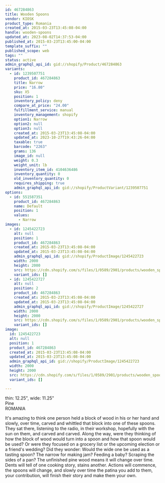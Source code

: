 ```yaml
---
id: 467284863
title: Wooden Spoons
vendor: KIOSK
product_type: Romania
created_at: 2015-03-23T13:45:08-04:00
handle: wooden-spoons
updated_at: 2023-08-02T14:37:53-04:00
published_at: 2015-03-23T13:45:00-04:00
template_suffix: ""
published_scope: web
tags: ""
status: active
admin_graphql_api_id: gid://shopify/Product/467284863
variants:
  - id: 1239507751
    product_id: 467284863
    title: Narrow
    price: "16.80"
    sku: X5
    position: 1
    inventory_policy: deny
    compare_at_price: "24.00"
    fulfillment_service: manual
    inventory_management: shopify
    option1: Narrow
    option2: null
    option3: null
    created_at: 2015-03-23T13:45:08-04:00
    updated_at: 2023-10-27T19:43:26-04:00
    taxable: true
    barcode: "2263"
    grams: 136
    image_id: null
    weight: 0.3
    weight_unit: lb
    inventory_item_id: 4104636486
    inventory_quantity: 0
    old_inventory_quantity: 0
    requires_shipping: true
    admin_graphql_api_id: gid://shopify/ProductVariant/1239507751
options:
  - id: 551587351
    product_id: 467284863
    name: Default
    position: 1
    values:
      - Narrow
images:
  - id: 1245422723
    alt: null
    position: 1
    product_id: 467284863
    created_at: 2015-03-23T13:45:08-04:00
    updated_at: 2015-03-23T13:45:08-04:00
    admin_graphql_api_id: gid://shopify/ProductImage/1245422723
    width: 2000
    height: 2000
    src: https://cdn.shopify.com/s/files/1/0589/2901/products/wooden_spoons.jpeg?v=1427132708
    variant_ids: []
  - id: 1245422727
    alt: null
    position: 2
    product_id: 467284863
    created_at: 2015-03-23T13:45:08-04:00
    updated_at: 2015-03-23T13:45:08-04:00
    admin_graphql_api_id: gid://shopify/ProductImage/1245422727
    width: 2000
    height: 2000
    src: https://cdn.shopify.com/s/files/1/0589/2901/products/wooden_spoons_2.jpeg?v=1427132708
    variant_ids: []
image:
  id: 1245422723
  alt: null
  position: 1
  product_id: 467284863
  created_at: 2015-03-23T13:45:08-04:00
  updated_at: 2015-03-23T13:45:08-04:00
  admin_graphql_api_id: gid://shopify/ProductImage/1245422723
  width: 2000
  height: 2000
  src: https://cdn.shopify.com/s/files/1/0589/2901/products/wooden_spoons.jpeg?v=1427132708
  variant_ids: []

---
```


thin: 12.25", wide: 11.25"  
Pine  
ROMANIA

It's amazing to think one person held a block of wood in his or her hand and slowly, over time, carved and whittled that block into one of these spoons. They sat there, listening to the radio, in their workshop, hopefully with the sun on them, and carved and carved. Along the way, were they thinking of how the block of wood would turn into a spoon and how that spoon would be used? Or were they focused on a grocery list or the upcoming election or a friend's wedding? Did they wonder: Would the wide one be used as a tasting spoon? The narrow for making jam? Feeding a baby? Scraping the sides of a pan? The unfinished pine wood means it will change over time. Dents will tell of one cooking story, stains another. Actions will commence, the spoons will change, and slowly over time the patina you add to them, your contribution, will finish their story and make them your own.
